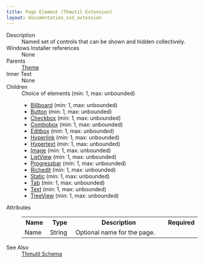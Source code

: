 ```yaml
---
title: Page Element (Thmutil Extension)
layout: documentation_xsd_extension
---
```

<dl>
  <dt>Description</dt>
  <dd>Named set of controls that can be shown and hidden collectively.</dd>
  <dt>Windows Installer references</dt>
  <dd>None</dd>
  <dt>Parents</dt>
  <dd>
    <a href="../thmutil/theme" class="extension">Theme</a>
  </dd>
  <dt>Inner Text</dt>
  <dd>None</dd>
  <dt>Children</dt>
  <dd>Choice of elements (min: 1, max: unbounded)<ul><li><a href="../thmutil/billboard" class="extension">Billboard</a> (min: 1, max: unbounded)</li><li><a href="../thmutil/button" class="extension">Button</a> (min: 1, max: unbounded)</li><li><a href="../thmutil/checkbox" class="extension">Checkbox</a> (min: 1, max: unbounded)</li><li><a href="../thmutil/combobox" class="extension">Combobox</a> (min: 1, max: unbounded)</li><li><a href="../thmutil/editbox" class="extension">Editbox</a> (min: 1, max: unbounded)</li><li><a href="../thmutil/hyperlink" class="extension">Hyperlink</a> (min: 1, max: unbounded)</li><li><a href="../thmutil/hypertext" class="extension">Hypertext</a> (min: 1, max: unbounded)</li><li><a href="../thmutil/image" class="extension">Image</a> (min: 1, max: unbounded)</li><li><a href="../thmutil/listview" class="extension">ListView</a> (min: 1, max: unbounded)</li><li><a href="../thmutil/progressbar" class="extension">Progressbar</a> (min: 1, max: unbounded)</li><li><a href="../thmutil/richedit" class="extension">Richedit</a> (min: 1, max: unbounded)</li><li><a href="../thmutil/static" class="extension">Static</a> (min: 1, max: unbounded)</li><li><a href="../thmutil/tab" class="extension">Tab</a> (min: 1, max: unbounded)</li><li><a href="../thmutil/text" class="extension">Text</a> (min: 1, max: unbounded)</li><li><a href="../thmutil/treeview" class="extension">TreeView</a> (min: 1, max: unbounded)</li></ul></dd>
  <dt>Attributes</dt>
  <dd>
    <table cellspacing="0" cellpadding="0" class="schema">
      <tr>
        <th width="15%">Name</th>
        <th width="15%">Type</th>
        <th width="65%">Description</th>
        <th width="15%">Required</th>
      </tr>
      <tr>
        <td>Name</td>
        <td>String</td>
        <td>                         Optional name for the page.                     </td>
        <td>&nbsp;</td>
      </tr>
    </table>
  </dd>
  <dt>See Also</dt>
  <dd>
    <a href="../thmutil">Thmutil Schema</a>
  </dd>
</dl>
